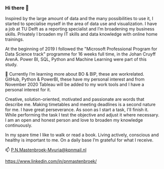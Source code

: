 ### Hi there 👋

Inspired by the large amount of data and the many possibilities to use it, I started to specialise myself in the area of data use and visualization. I have a job at TU Delft as a reporting specialist and I’m broadening my business skills. Privately I broaden my IT skills and data knowledge with online home trainings.

At the beginning of 2019 I followed the "Microsoft Professional Program for Data Science track" programme for 16 weeks full time, in the Johan Cruyff ArenA. Power BI, SQL, Python and Machine Learning were part of this study.

🌱 Currently I’m learning more about BO & BIP, these are workrelated. GitHub, Python & PowerBI, these have my personal interest and from November 2020 Tableau will be added to my work tools and I have a personal interest for it.

Creative, solution-oriented, motivated and passionate are words that describe me. Making timetables and meeting deadlines is a second nature for me. I have great perseverance. As soon as I start a task, I'll finish it. While performing the task I test the objective and adjust it where necessary. I am an open and honest person and love to broaden my knowledge continuously.

In my spare time I like to walk or read a book. Living actively, conscious and healthy is important to me. On a daily base I’m grateful for what I receive.
  
📫 P.N.Mastenbroek-Mvuria@kpnmail.nl

https://www.linkedin.com/in/pnmastenbroek/

<!--
**Kiwimaori/Kiwimaori** is a ✨ _special_ ✨ repository because its `README.md` (this file) appears on your GitHub profile.

Here are some ideas to get you started:

- 🔭 I’m currently working on ... 
- 🌱 I’m currently learning ...
- 👯 I’m looking to collaborate on ...
- 🤔 I’m looking for help with ...
- 💬 Ask me about ...
- 📫 How to reach me: ...
- 😄 Pronouns: ...
- ⚡ Fun fact: ...
- 11-11-2020 16:15 de locatie op mijn D gewijzigd en nu checken of het op GitHub goed gaat.
-->
